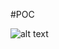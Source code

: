 #POC

![alt text](https://m.foolcdn.com/media/the-blueprint/images/Proof_of_Concept_Your_Complete_Guide_to_Its_Wh.width-800_A0A0gnh.png)

